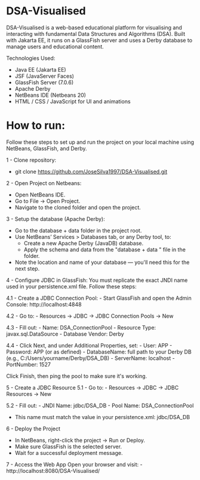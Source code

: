 # DSA-Visualised
DSA-Visualised is a web-based educational platform for visualising and interacting with fundamental Data Structures and Algorithms (DSA). Built with Jakarta EE, it runs on a GlassFish server and uses a Derby database to manage users and educational content.

Technologies Used:
- Java EE (Jakarta EE)
- JSF (JavaServer Faces)
- GlassFish Server (7.0.6)
- Apache Derby
- NetBeans IDE (Netbeans 20)
- HTML / CSS / JavaScript for UI and animations

# How to run:
Follow these steps to set up and run the project on your local machine using NetBeans, GlassFish, and Derby.

1 - Clone repository:
  - git clone https://github.com/JoseSilva1997/DSA-Visualised.git

2 - Open Project on Netbeans:
  - Open NetBeans IDE.
  - Go to File → Open Project.
  - Navigate to the cloned folder and open the project.

3 - Setup the database (Apache Derby):
  - Go to the database + data folder in the project root.
  - Use NetBeans’ Services > Databases tab, or any Derby tool, to:
      - Create a new Apache Derby (JavaDB) database.
      - Apply the schema and data from the "database + data " file in the folder.
  - Note the location and name of your database — you'll need this for the next step.

4 - Configure JDBC in GlassFish:
  You must replicate the exact JNDI name used in your persistence.xml file. Follow these steps:

  4.1 - Create a JDBC Connection Pool:
    - Start GlassFish and open the Admin Console: http://localhost:4848

  4.2 - Go to:
    - Resources → JDBC → JDBC Connection Pools → New

  4.3 - Fill out:
    - Name: DSA_ConnectionPool
    - Resource Type: javax.sql.DataSource
    - Database Vendor: Derby
  
  4.4 - Click Next, and under Additional Properties, set:
    - User: APP
    - Password: APP (or as defined)
    - DatabaseName: full path to your Derby DB (e.g., C:/Users/yourname/Derby/DSA_DB)
    - ServerName: localhost
    - PortNumber: 1527

Click Finish, then ping the pool to make sure it's working.

5 - Create a JDBC Resource
  5.1 - Go to:
    - Resources → JDBC → JDBC Resources → New
  
  5.2 - Fill out:
    - JNDI Name: jdbc/DSA_DB
    - Pool Name: DSA_ConnectionPool

  - This name must match the value in your persistence.xml: <jta-data-source>jdbc/DSA_DB</jta-data-source>

6 - Deploy the Project
  - In NetBeans, right-click the project → Run or Deploy.
  - Make sure GlassFish is the selected server.
  - Wait for a successful deployment message.

7 - Access the Web App
  Open your browser and visit:
    - http://localhost:8080/DSA-Visualised/
